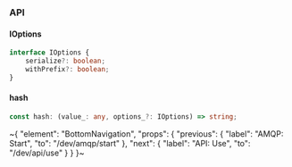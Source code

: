 

### API

#### IOptions

```ts
interface IOptions {
    serialize?: boolean;
    withPrefix?: boolean;
}
```

#### hash

```ts
const hash: (value_: any, options_?: IOptions) => string;
```


~{
  "element": "BottomNavigation",
  "props": {
    "previous": {
      "label": "AMQP: Start",
      "to": "/dev/amqp/start"
    },
    "next": {
      "label": "API: Use",
      "to": "/dev/api/use"
    }
  }
}~